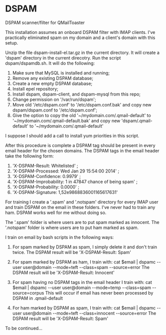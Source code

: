 DSPAM
=====

DSPAM scanner/filter for QMailToaster

This installation assumes an onboard DSPAM filter with IMAP clients.
I've practically eliminated spam on my domain and a client's domain with this setup.

Unzip the file dspam-install-el.tar.gz in the current directory.
It will create a 'dspam' directory in the current direcotry.
Run the script dspam/dspamdb.sh. It will do the following:

1) Make sure that MySQL is installed and running; 
2) Remove any existing DSPAM database;
3) Create a new empty DSPAM database; 
4) Install epel repository;
5) Install dspam, dspam-client, and dspam-mysql from this repo;
6) Change permission on '/var/run/dspam'; 
7) Move old '/etc/dspam.conf' to '/etc/dspam.conf.bak' 
   and copy new dspam/dspam.conf to '/etc/dspam.conf';
8) Give the option to copy the old '~/mydomain.com/.qmail-default' to 
   '~/mydomain.com/.qmail-default.bak' and copy new 'dspam/.qmail-default' to
   '~/mydomain.com/.qmail-default'

I suppose I should add a call to install yum priorities in this script.

After this procedure is complete a DSPAM tag should be present in every email
header for the chosen domains. The DSPAM tags in the email header take the 
following form:

1) 'X-DSPAM-Result: Whitelisted' ;
2) 'X-DSPAM-Processed: Wed Jan 29 15:54:00 2014' ;
3) 'X-DSPAM-Confidence: 0.9979' ;
4) 'X-DSPAM-Improbability: 1 in 47847 chance of being spam' ;
5) 'X-DSPAM-Probability: 0.0000' ;
6) 'X-DSPAM-Signature: 1,52e9868836001165617631'

For training I create a '.spam' and '.notspam' directory for every IMAP user and 
train DSPAM on the email in these folders. I've never had to train any ham. DSPAM
works well for me without doing so.

The '.spam' folder is where users are to put spam marked as innocent.
The '.notspam' folder is where users are to put ham marked as spam.

I train on email by bash scripts in the following ways:

1) For spam marked by DSPAM as spam, I simply delete it and don't train twice.
   The DSPAM result will be 'X-DSPAM-Result: Spam'

2) For spam marked by DSPAM as ham, I train with:
   cat $email | dspamc --user user@domain --mode=teft --class=spam --source=error
   The DSPAM result will be 'X-DSPAM-Result: Innocent'
   
3) For spam having no DSPAM tags in the email header I train with:
   cat $email | dspamc --user user@domain --mode=temp --class=spam --source=corpus
   This will occur if email has never been processed by DSPAM in .qmail-default
   
4) For ham marked by DSPAM as spam, I train with:
   cat $email | dspamc --user user@domain --mode=teft --class=innocent --source=error
   The DSPAM result will be 'X-DSPAM-Result: Spam'
   
To be continued...
